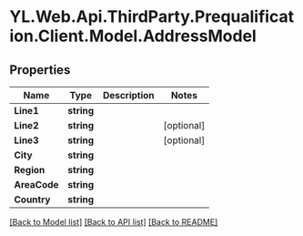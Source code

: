 # YL.Web.Api.ThirdParty.Prequalification.Client.Model.AddressModel
## Properties

Name | Type | Description | Notes
------------ | ------------- | ------------- | -------------
**Line1** | **string** |  | 
**Line2** | **string** |  | [optional] 
**Line3** | **string** |  | [optional] 
**City** | **string** |  | 
**Region** | **string** |  | 
**AreaCode** | **string** |  | 
**Country** | **string** |  | 

[[Back to Model list]](../README.md#documentation-for-models) [[Back to API list]](../README.md#documentation-for-api-endpoints) [[Back to README]](../README.md)

